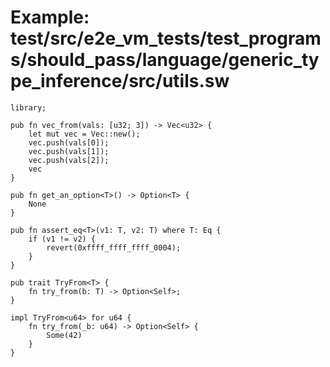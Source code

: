 # Example: test/src/e2e_vm_tests/test_programs/should_pass/language/generic_type_inference/src/utils.sw

```sway
library;

pub fn vec_from(vals: [u32; 3]) -> Vec<u32> {
    let mut vec = Vec::new();
    vec.push(vals[0]);
    vec.push(vals[1]);
    vec.push(vals[2]);
    vec
}

pub fn get_an_option<T>() -> Option<T> {
    None
}

pub fn assert_eq<T>(v1: T, v2: T) where T: Eq {
    if (v1 != v2) {
        revert(0xffff_ffff_ffff_0004);
    }
}

pub trait TryFrom<T> {
    fn try_from(b: T) -> Option<Self>;
}

impl TryFrom<u64> for u64 {
    fn try_from(_b: u64) -> Option<Self> {
        Some(42)
    }
}

```
